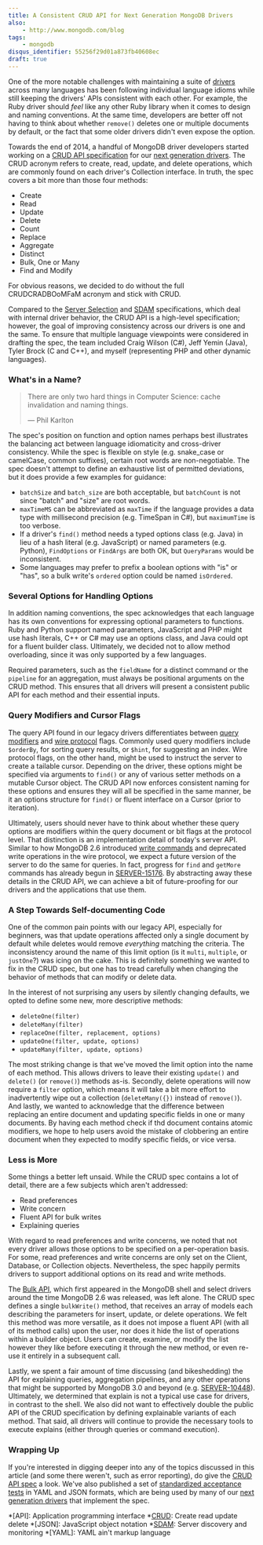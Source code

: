 ```yaml
---
title: A Consistent CRUD API for Next Generation MongoDB Drivers
also:
    - http://www.mongodb.com/blog
tags:
    - mongodb
disqus_identifier: 55256f29d01a873fb40608ec
draft: true
---
```

One of the more notable challenges with maintaining a suite of
[drivers][drivers] across many languages has been following individual language
idioms while still keeping the drivers' APIs consistent with each other. For
example, the Ruby driver should *feel* like any other Ruby library when it comes
to design and naming conventions. At the same time, developers are better off
not having to think about whether `remove()` deletes one or multiple documents
by default, or the fact that some older drivers didn't even expose the option.

Towards the end of 2014, a handful of MongoDB driver developers started working
on a [CRUD API specification][crud] for our [next generation drivers][nextgen].
The CRUD acronym refers to create, read, update, and delete operations, which
are commonly found on each driver's Collection interface. In truth, the spec
covers a bit more than those four methods:

 * Create
 * Read
 * Update
 * Delete
 * Count
 * Replace
 * Aggregate
 * Distinct
 * Bulk, One or Many
 * Find and Modify

For obvious reasons, we decided to do without the full CRUDCRADBOoMFaM acronym
and stick with CRUD.

Compared to the [Server Selection][selection] and [SDAM][sdam] specifications,
which deal with internal driver behavior, the CRUD API is a high-level
specification; however, the goal of improving consistency across our drivers is
one and the same. To ensure that multiple language viewpoints were considered in
drafting the spec, the team included Craig Wilson (C#), Jeff Yemin (Java), Tyler
Brock (C and C++), and myself (representing PHP and other dynamic languages).

### What's in a Name?

> There are only two hard things in Computer Science: cache invalidation and
> naming things.
>
> &mdash; Phil Karlton

The spec's position on function and option names perhaps best illustrates the
balancing act between language idiomaticity and cross-driver consistency. While
the spec is flexible on style (e.g. snake_case or camelCase, common suffixes),
certain root words are non-negotiable. The spec doesn't attempt to define an
exhaustive list of permitted deviations, but it does provide a few examples for
guidance:

 * `batchSize` and `batch_size` are both acceptable, but `batchCount` is not
   since "batch" and "size" are root words.
 * `maxTimeMS` can be abbreviated as `maxTime` if the language provides a data
   type with millisecond precision (e.g. TimeSpan in C#), but `maximumTime` is
   too verbose.
 * If a driver's `find()` method needs a typed options class (e.g. Java) in
   lieu of a hash literal (e.g. JavaScript) or named parameters (e.g. Python),
   `FindOptions` or `FindArgs` are both OK, but `QueryParams` would be
   inconsistent.
 * Some languages may prefer to prefix a boolean options with "is" or "has", so
   a bulk write's `ordered` option could be named `isOrdered`.

### Several Options for Handling Options

In addition naming conventions, the spec acknowledges that each language has its
own conventions for expressing optional parameters to functions. Ruby and Python
support named parameters, JavaScript and PHP might use hash literals, C++ or C#
may use an options class, and Java could opt for a fluent builder class.
Ultimately, we decided not to allow method overloading, since it was only
supported by a few languages.

Required parameters, such as the `fieldName` for a distinct command or the
`pipeline` for an aggregation, must always be positional arguments on the
CRUD method. This ensures that all drivers will present a consistent public API
for each method and their essential inputs.

### Query Modifiers and Cursor Flags

The query API found in our legacy drivers differentiates between
[query modifiers][qm] and [wire protocol][wp] flags. Commonly used query
modifiers include `$orderBy`, for sorting query results, or `$hint`, for
suggesting an index. Wire protocol flags, on the other hand, might be used to
instruct the server to create a tailable cursor. Depending on the driver, these
options might be specified via arguments to `find()` or any of various setter
methods on a mutable Cursor object. The CRUD API now enforces consistent naming
for these options and ensures they will all be specified in the same manner, be
it an options structure for `find()` or fluent interface on a Cursor (prior to
iteration).

Ultimately, users should never have to think about whether these query options
are modifiers within the query document or bit flags at the protocol level. That
distinction is an implementation detail of today's server API. Similar to how
MongoDB 2.6 introduced [write commands][wc] and deprecated write operations in
the wire protocol, we expect a future version of the server to do the same for
queries. In fact, progress for `find` and `getMore` commands has already begun
in [SERVER-15176][]. By abstracting away these details in the CRUD API, we can
achieve a bit of future-proofing for our drivers and the applications that use
them.

### A Step Towards Self-documenting Code

One of the common pain points with our legacy API, especially for beginners, was
that update operations affected only a single document by default while deletes
would remove *everything* matching the criteria. The inconsistency around the
name of this limit option (is it `multi`, `multiple`, or `justOne`?) was icing
on the cake. This is definitely something we wanted to fix in the CRUD spec, but
one has to tread carefully when changing the behavior of methods that can
modify or delete data.

In the interest of not surprising any users by silently changing defaults, we
opted to define some new, more descriptive methods:

 * `deleteOne(filter)`
 * `deleteMany(filter)`
 * `replaceOne(filter, replacement, options)`
 * `updateOne(filter, update, options)`
 * `updateMany(filter, update, options)`

The most striking change is that we've moved the limit option into the name of
each method. This allows drivers to leave their existing `update()` and
`delete()` (or `remove()`) methods as-is. Secondly, delete operations will now
require a `filter` option, which means it will take a bit more effort to
inadvertently wipe out a collection (`deleteMany({})` instead of `remove()`).
And lastly, we wanted to acknowledge that the difference between replacing an
entire document and updating specific fields in one or many documents. By having
each method check if thd document contains atomic modifiers, we hope to help
users avoid the mistake of clobbering an entire document when they expected to
modify specific fields, or vice versa.

### Less is More

Some things a better left unsaid. While the CRUD spec contains a lot of detail,
there are a few subjects which aren't addressed:

 * Read preferences
 * Write concern
 * Fluent API for bulk writes
 * Explaining queries

With regard to read preferences and write concerns, we noted that not every
driver allows those options to be specified on a per-operation basis. For some,
read preferences and write concerns are only set on the Client, Database, or
Collection objects. Nevertheless, the spec happily permits drivers to support
additional options on its read and write methods.

The [Bulk API][bulk], which first appeared in the MongoDB shell and select
drivers around the time MongoDB 2.6 was released, was left alone. The CRUD spec
defines a single `bulkWrite()` method, that receives an array of models each
describing the parameters for insert, update, or delete operations. We felt this
method was more versatile, as it does not impose a fluent API (with all of its
method calls) upon the user, nor does it hide the list of operations within a
builder object. Users can create, examine, or modify the list however they like
before executing it through the new method, or even re-use it entirely in a
subsequent call.

Lastly, we spent a fair amount of time discussing (and bikeshedding) the API for
explaining queries, aggregation pipelines, and any other operations that might
be supported by MongoDB 3.0 and beyond (e.g. [SERVER-10448][]). Ultimately, we
determined that explain is not a typical use case for drivers, in contrast to
the shell. We also did not want to effectively double the public API of the CRUD
specification by defining explainable variants of each method. That said, all
drivers will continue to provide the necessary tools to execute explains (either
through queries or command execution).

### Wrapping Up

If you're interested in digging deeper into any of the topics discussed in this
article (and some there weren't, such as error reporting), do give the
[CRUD API spec][crud] a look. We've also published a set of
[standardized acceptance tests][tests] in YAML and JSON formats, which are being
used by many of our [next generation drivers][nextgen] that implement the spec.

  *[API]: Application programming interface
  *[CRUD]: Create read update delete
  *[JSON]: JavaScript object notation
  *[SDAM]: Server discovery and monitoring
  *[YAML]: YAML ain't markup language

  [bulk]: http://docs.mongodb.org/manual/reference/method/js-bulk/
  [crud]: https://github.com/mongodb/specifications/blob/master/source/crud/crud.rst
  [drivers]: http://docs.mongodb.org/ecosystem/drivers/
  [nextgen]: http://www.mongodb.com/blog/post/announcing-next-generation-drivers-mongodb
  [qm]: http://docs.mongodb.org/manual/reference/operator/query-modifier/
  [sdam]: http://www.mongodb.com/blog/post/server-discovery-and-monitoring-next-generation-mongodb-drivers
  [selection]: http://www.mongodb.com/blog/post/server-selection-next-generation-mongodb-drivers
  [SERVER-10448]: https://jira.mongodb.org/browse/SERVER-10448
  [SERVER-15176]: https://jira.mongodb.org/browse/SERVER-15176
  [tests]: https://github.com/mongodb/specifications/tree/master/source/crud/tests
  [wc]: http://docs.mongodb.org/manual/reference/command/nav-crud/
  [wp]: http://docs.mongodb.org/meta-driver/latest/legacy/mongodb-wire-protocol/
